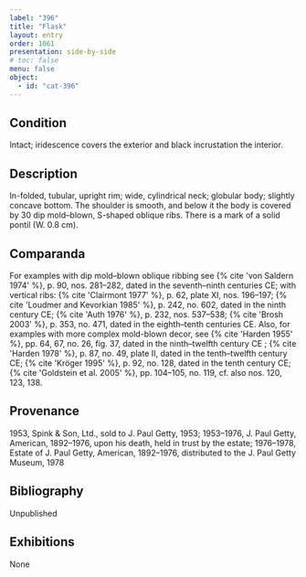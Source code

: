 ```yaml
---
label: "396"
title: "Flask"
layout: entry
order: 1061
presentation: side-by-side
# toc: false
menu: false
object:
  - id: "cat-396"
---
```


## Condition

Intact; iridescence covers the exterior and black incrustation the interior.

## Description

In-folded, tubular, upright rim; wide, cylindrical neck; globular body; slightly concave bottom. The shoulder is smooth, and below it the body is covered by 30 dip mold–blown, S-shaped oblique ribs. There is a mark of a solid pontil (W. 0.8 cm).

## Comparanda

For examples with dip mold–blown oblique ribbing see {% cite 'von Saldern 1974' %}, p. 90, nos. 281–282, dated in the seventh–ninth centuries CE; with vertical ribs: {% cite 'Clairmont 1977' %}, p. 62, plate XI, nos. 196–197; {% cite 'Loudmer and Kevorkian 1985' %}, p. 242, no. 602, dated in the ninth century CE; {% cite 'Auth 1976' %}, p. 232, nos. 537–538; {% cite 'Brosh 2003' %}, p. 353, no. 471, dated in the eighth–tenth centuries CE. Also, for examples with more complex mold-blown decor, see {% cite 'Harden 1955' %}, pp. 64, 67, no. 26, fig. 37, dated in the ninth–twelfth century CE ; {% cite 'Harden 1978' %}, p. 87, no. 49, plate II, dated in the tenth–twelfth century CE; {% cite 'Kröger 1995' %}, p. 92, no. 128, dated in the tenth century CE; {% cite 'Goldstein et al. 2005' %}, pp. 104–105, no. 119, cf. also nos. 120, 123, 138.

## Provenance

1953, Spink & Son, Ltd., sold to J. Paul Getty, 1953; 1953–1976, J. Paul Getty, American, 1892–1976, upon his death, held in trust by the estate; 1976–1978, Estate of J. Paul Getty, American, 1892–1976, distributed to the J. Paul Getty Museum, 1978

## Bibliography

Unpublished

## Exhibitions

None

